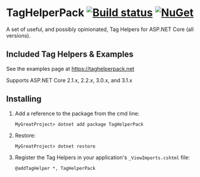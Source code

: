 # TagHelperPack [![Build status](https://damianedwards.visualstudio.com/TagHelperPack/_apis/build/status/build/TagHelperPack-ASP.NET%20Core-CI)](https://damianedwards.visualstudio.com/TagHelperPack/_build/latest?definitionId=1) [![NuGet](https://img.shields.io/nuget/v/TagHelperPack?logo=nuget)](https://www.nuget.org/packages/TagHelperPack/)

A set of useful, and possibly opinionated, Tag Helpers for ASP.NET Core (all versions).

## Included Tag Helpers & Examples
See the examples page at https://taghelperpack.net

Supports ASP.NET Core 2.1.x, 2.2.x, 3.0.x, and 3.1.x

## Installing
1. Add a reference to the package from the cmd line:
    ```
    MyGreatProject> dotnet add package TagHelperPack
    ```
1. Restore:
    ```
    MyGreatProject> dotnet restore
    ```
1. Register the Tag Helpers in your application's `_ViewImports.cshtml` file:
    ```
   @addTagHelper *, TagHelperPack
    ```
